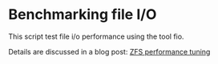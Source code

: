 
# Benchmarking file I/O

This script test file i/o performance using the tool fio.

Details are discussed in a blog post: [ZFS performance tuning](https://martin.heiland.io/2018/02/23/zfs-tuning/index.html)
